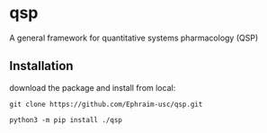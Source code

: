 # qsp
A general framework for quantitative systems pharmacology (QSP)


Installation
------------

download the package and install from local:

    git clone https://github.com/Ephraim-usc/qsp.git
    
    python3 -m pip install ./qsp

